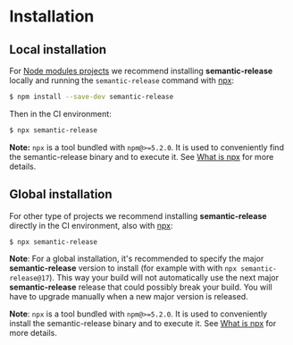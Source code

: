 # Installation

## Local installation

For [Node modules projects](https://docs.npmjs.com/getting-started/creating-node-modules) we recommend installing **semantic-release** locally and running the `semantic-release` command with [npx](https://www.npmjs.com/package/npx):

```bash
$ npm install --save-dev semantic-release
```

Then in the CI environment:

```bash
$ npx semantic-release
```

**Note:** `npx` is a tool bundled with `npm@>=5.2.0`. It is used to conveniently find the semantic-release binary and to execute it. See [What is npx](../support/FAQ.md#what-is-npx) for more details.

## Global installation

For other type of projects we recommend installing **semantic-release** directly in the CI environment, also with [npx](https://www.npmjs.com/package/npx):

```bash
$ npx semantic-release
```

**Note**: For a global installation, it's recommended to specify the major **semantic-release** version to install (for example with with `npx semantic-release@17`). This way your build will not automatically use the next major **semantic-release** release that could possibly break your build. You will have to upgrade manually when a new major version is released.

**Note**: `npx` is a tool bundled with `npm@>=5.2.0`. It is used to conveniently install the semantic-release binary and to execute it. See [What is npx](../support/FAQ.md#what-is-npx) for more details.
